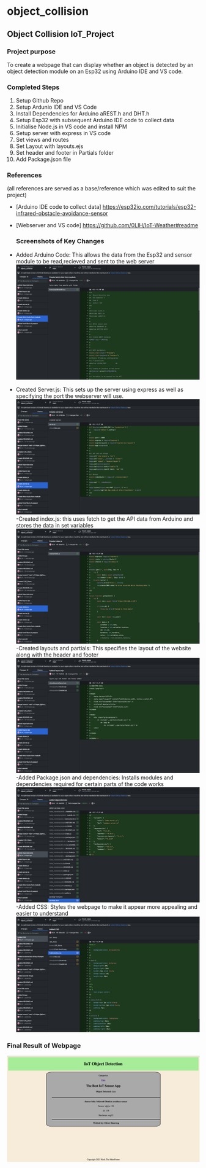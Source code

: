# object_collision
## Object Collision IoT_Project

### Project purpose
To create a webpage that can display whether an object is detected by an object detection module on an Esp32 using Arduino IDE and VS code.

### Completed Steps
1. Setup Github Repo
2. Setup Ardunio IDE and VS Code
3. Install Dependencies for Arduino aREST.h and DHT.h
4. Setup Esp32 with subsequent Arduino IDE code to collect data
5. Initialise Node.js in VS code and install NPM
6. Setup server with express in VS code
7. Set views and routes
8. Set Layout with layouts.ejs
9. Set header and footer in Partials folder
10. Add Package.json file

### References 
(all references are served as a base/reference which was edited to suit the project)
 - [Arduino IDE code to collect data] https://esp32io.com/tutorials/esp32-infrared-obstacle-avoidance-sensor
 - [Webserver and VS code] https://github.com/0LIH/IoT-Weather#readme

   ### Screenshots of Key Changes
- Added Arduino Code: This allows the data from the Esp32 and sensor module to be read,recieved and sent to the web server
![firstChange](Assets/First-Change.png)
- Created Server.js: This sets up the server using express as well as specifying the port the webserver will use.
![secondChange](Assets/Second-Change.png)
-Created index.js: this uses fetch to get the API data from Arduino and stores the data in set variables
![ThirdChange](Assets/Third-Change.png)
-Created layouts and partials: This specifies the layout of the website along with the header and footer
![FourthChange](Assets/Fourth-Change.png)
-Added Package.json and dependencies: Installs modules and dependencies required for certain parts of the code works
![FifthChange](Assets/Fifth-Change.png)
-Added CSS: Styles the webpage to make it appear more appealing and easier to understand
![addedcss](Assets/Added-CSS.png)
### Final Result of Webpage
![Final](Assets/Final-Result.png)


   
    
